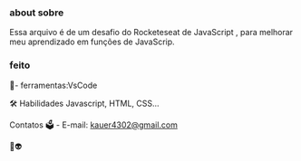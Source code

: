 ### about sobre

Essa arquivo é de um desafio do Rocketeseat de JavaScript , para melhorar meu aprendizado em funções de JavaScrip.

### feito
🔧- ferramentas:VsCode

🛠 Habilidades
Javascript, HTML, CSS...

Contatos
🗳 - E-mail: kauer4302@gmail.com

🚀👽️
